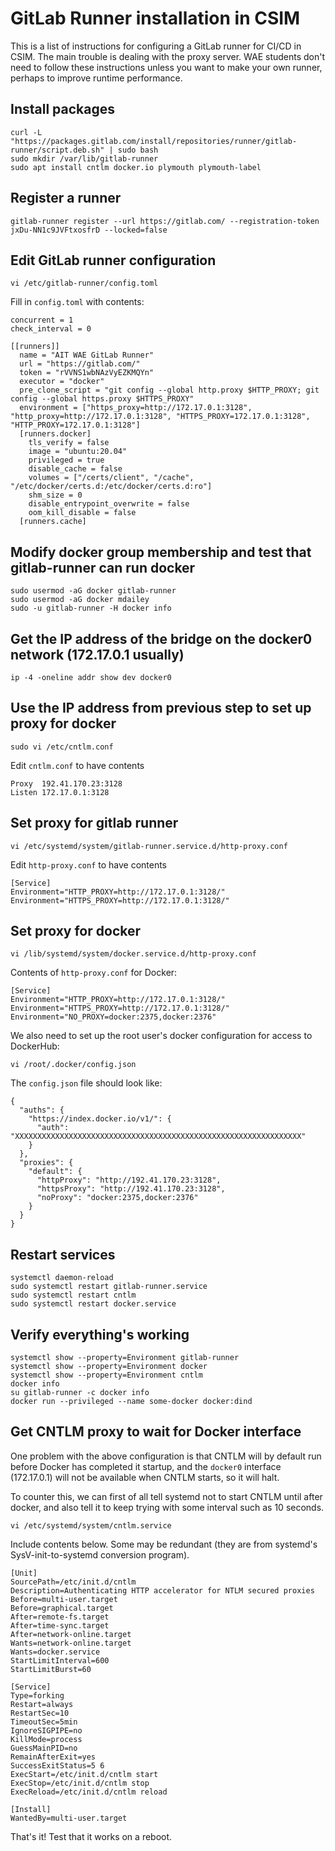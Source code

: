 
# GitLab Runner installation in CSIM

This is a list of instructions for configuring a GitLab runner for CI/CD
in CSIM. The main trouble is dealing with the proxy server. WAE students
don't need to follow these instructions unless you want to make your own
runner, perhaps to improve runtime performance.

## Install packages

    curl -L "https://packages.gitlab.com/install/repositories/runner/gitlab-runner/script.deb.sh" | sudo bash
    sudo mkdir /var/lib/gitlab-runner
    sudo apt install cntlm docker.io plymouth plymouth-label

## Register a runner

    gitlab-runner register --url https://gitlab.com/ --registration-token jxDu-NN1c9JVFtxosfrD --locked=false

## Edit GitLab runner configuration

    vi /etc/gitlab-runner/config.toml 

Fill in `config.toml` with contents:

    concurrent = 1
    check_interval = 0

    [[runners]]
      name = "AIT WAE GitLab Runner"
      url = "https://gitlab.com/"
      token = "rVVNS1wbNAzVyEZKMQYn"
      executor = "docker"
      pre_clone_script = "git config --global http.proxy $HTTP_PROXY; git config --global https.proxy $HTTPS_PROXY"
      environment = ["https_proxy=http://172.17.0.1:3128", "http_proxy=http://172.17.0.1:3128", "HTTPS_PROXY=172.17.0.1:3128", "HTTP_PROXY=172.17.0.1:3128"]
      [runners.docker]
        tls_verify = false
        image = "ubuntu:20.04"
        privileged = true
        disable_cache = false
        volumes = ["/certs/client", "/cache", "/etc/docker/certs.d:/etc/docker/certs.d:ro"]
        shm_size = 0
        disable_entrypoint_overwrite = false
        oom_kill_disable = false
      [runners.cache]

## Modify docker group membership and test that gitlab-runner can run docker

    sudo usermod -aG docker gitlab-runner
    sudo usermod -aG docker mdailey
    sudo -u gitlab-runner -H docker info

## Get the IP address of the bridge on the docker0 network (172.17.0.1 usually)

    ip -4 -oneline addr show dev docker0

## Use the IP address from previous step to set up proxy for docker

    sudo vi /etc/cntlm.conf 

Edit `cntlm.conf` to have contents

    Proxy  192.41.170.23:3128
    Listen 172.17.0.1:3128

## Set proxy for gitlab runner

    vi /etc/systemd/system/gitlab-runner.service.d/http-proxy.conf

Edit `http-proxy.conf` to have contents

    [Service]
    Environment="HTTP_PROXY=http://172.17.0.1:3128/"
    Environment="HTTPS_PROXY=http://172.17.0.1:3128/"

## Set proxy for docker

    vi /lib/systemd/system/docker.service.d/http-proxy.conf

Contents of `http-proxy.conf` for Docker:

    [Service]
    Environment="HTTP_PROXY=http://172.17.0.1:3128/"
    Environment="HTTPS_PROXY=http://172.17.0.1:3128/"
    Environment="NO_PROXY=docker:2375,docker:2376"

We also need to set up the root user's docker configuration for
access to DockerHub:

    vi /root/.docker/config.json

The `config.json` file should look like:

    {
      "auths": {
        "https://index.docker.io/v1/": {
          "auth": "XXXXXXXXXXXXXXXXXXXXXXXXXXXXXXXXXXXXXXXXXXXXXXXXXXXXXXXXXXXXXXXX"
        }
      },
      "proxies": {
        "default": {
          "httpProxy": "http://192.41.170.23:3128",
          "httpsProxy": "http://192.41.170.23:3128",
          "noProxy": "docker:2375,docker:2376"
        }
      }
    }

## Restart services

    systemctl daemon-reload
    sudo systemctl restart gitlab-runner.service 
    sudo systemctl restart cntlm
    sudo systemctl restart docker.service

## Verify everything's working

    systemctl show --property=Environment gitlab-runner
    systemctl show --property=Environment docker
    systemctl show --property=Environment cntlm
    docker info
    su gitlab-runner -c docker info
    docker run --privileged --name some-docker docker:dind

## Get CNTLM proxy to wait for Docker interface

One problem with the above configuration is that CNTLM will by
default run before Docker has completed it startup, and the
`docker0` interface (172.17.0.1) will not be available when
CNTLM starts, so it will halt.

To counter this, we can first of all tell systemd not to start
CNTLM until after docker, and also tell it to keep trying with
some interval such as 10 seconds.

    vi /etc/systemd/system/cntlm.service

Include contents below. Some may be redundant (they are from systemd's
SysV-init-to-systemd conversion program).

    [Unit]
    SourcePath=/etc/init.d/cntlm
    Description=Authenticating HTTP accelerator for NTLM secured proxies
    Before=multi-user.target
    Before=graphical.target
    After=remote-fs.target
    After=time-sync.target
    After=network-online.target
    Wants=network-online.target
    Wants=docker.service
    StartLimitInterval=600
    StartLimitBurst=60

    [Service]
    Type=forking
    Restart=always
    RestartSec=10
    TimeoutSec=5min
    IgnoreSIGPIPE=no
    KillMode=process
    GuessMainPID=no
    RemainAfterExit=yes
    SuccessExitStatus=5 6
    ExecStart=/etc/init.d/cntlm start
    ExecStop=/etc/init.d/cntlm stop
    ExecReload=/etc/init.d/cntlm reload

    [Install]
    WantedBy=multi-user.target

That's it! Test that it works on a reboot.
